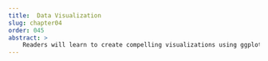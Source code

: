 ```yaml
---
title:  Data Visualization
slug: chapter04
order: 045
abstract: >
    Readers will learn to create compelling visualizations using ggplot2, from basic plots to advanced customizations. This chapter emphasizes the power of visualization in exploring data and communicating results effectively, culminating in hands-on practice with real-world datasets.
---
```


